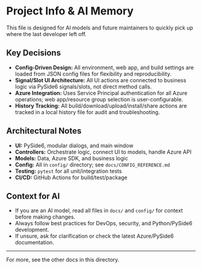 # Project Info & AI Memory

This file is designed for AI models and future maintainers to quickly pick up where the last developer left off.

## Key Decisions
- **Config-Driven Design:** All environment, web app, and build settings are loaded from JSON config files for flexibility and reproducibility.
- **Signal/Slot UI Architecture:** All UI actions are connected to business logic via PySide6 signals/slots, not direct method calls.
- **Azure Integration:** Uses Service Principal authentication for all Azure operations; web app/resource group selection is user-configurable.
- **History Tracking:** All build/download/upload/install/share actions are tracked in a local history file for audit and troubleshooting.

## Architectural Notes
- **UI:** PySide6, modular dialogs, and main window
- **Controllers:** Orchestrate logic, connect UI to models, handle Azure API
- **Models:** Data, Azure SDK, and business logic
- **Config:** All in `config/` directory; see `docs/CONFIG_REFERENCE.md`
- **Testing:** `pytest` for all unit/integration tests
- **CI/CD:** GitHub Actions for build/test/package

## Context for AI
- If you are an AI model, read all files in `docs/` and `config/` for context before making changes.
- Always follow best practices for DevOps, security, and Python/PySide6 development.
- If unsure, ask for clarification or check the latest Azure/PySide6 documentation.

---
For more, see the other docs in this directory. 
